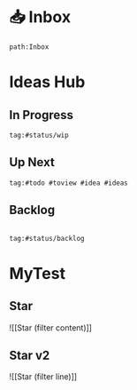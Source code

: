 
# 📥 Inbox

````query
path:Inbox

````

# Ideas Hub

## In Progress
````query
tag:#status/wip

````
## Up Next 
````query
tag:#todo #toview #idea #ideas 

````

## Backlog
````query

tag:#status/backlog

````

# MyTest

## Star
![[Star (filter content)]]

## Star v2

![[Star (filter line)]]